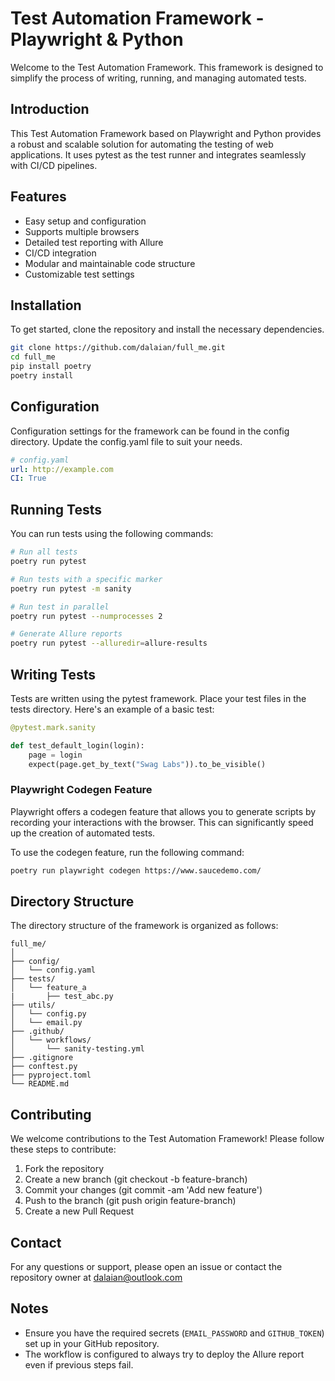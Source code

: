 # Test Automation Framework - Playwright & Python

Welcome to the Test Automation Framework. This framework is designed to simplify the process of writing, running, and managing automated tests.

## Introduction

This Test Automation Framework based on Playwright and Python provides a robust and scalable solution for automating the testing of web applications. It uses pytest as the test runner and integrates seamlessly with CI/CD pipelines.

## Features

- Easy setup and configuration
- Supports multiple browsers
- Detailed test reporting with Allure
- CI/CD integration
- Modular and maintainable code structure
- Customizable test settings

## Installation

To get started, clone the repository and install the necessary dependencies.

```bash
git clone https://github.com/dalaian/full_me.git
cd full_me
pip install poetry
poetry install
```

## Configuration
Configuration settings for the framework can be found in the config directory. Update the config.yaml file to suit your needs.

```yaml
# config.yaml
url: http://example.com
CI: True
```

## Running Tests
You can run tests using the following commands:
```bash
# Run all tests
poetry run pytest

# Run tests with a specific marker
poetry run pytest -m sanity

# Run test in parallel
poetry run pytest --numprocesses 2

# Generate Allure reports
poetry run pytest --alluredir=allure-results
```

## Writing Tests
Tests are written using the pytest framework. Place your test files in the tests directory. Here's an example of a basic test:
```python
@pytest.mark.sanity

def test_default_login(login):
    page = login
    expect(page.get_by_text("Swag Labs")).to_be_visible()
```

### Playwright Codegen Feature
Playwright offers a codegen feature that allows you to generate scripts by recording your interactions with the browser. This can significantly speed up the creation of automated tests.

To use the codegen feature, run the following command:
```bash
poetry run playwright codegen https://www.saucedemo.com/
```

## Directory Structure
The directory structure of the framework is organized as follows:
```plaintext
full_me/
│
├── config/
│   └── config.yaml
├── tests/
│   └── feature_a
|       ├── test_abc.py
├── utils/
│   └── config.py
│   └── email.py
├── .github/
│   └── workflows/
│       └── sanity-testing.yml
├── .gitignore
├── conftest.py
├── pyproject.toml
└── README.md
```

## Contributing
We welcome contributions to the Test Automation Framework! Please follow these steps to contribute:

1. Fork the repository
2. Create a new branch (git checkout -b feature-branch)
3. Commit your changes (git commit -am 'Add new feature')
4. Push to the branch (git push origin feature-branch)
5. Create a new Pull Request


## Contact
For any questions or support, please open an issue or contact the repository owner at dalaian@outlook.com


## Notes
- Ensure you have the required secrets (`EMAIL_PASSWORD` and `GITHUB_TOKEN`) set up in your GitHub repository.
- The workflow is configured to always try to deploy the Allure report even if previous steps fail.